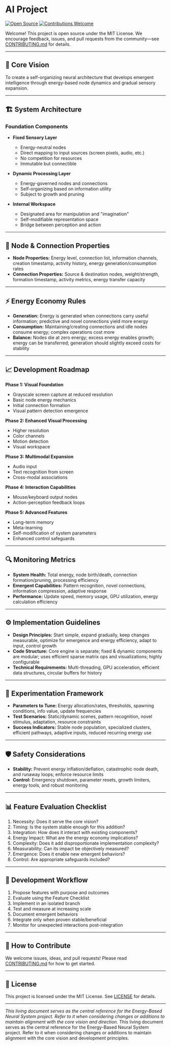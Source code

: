 # AI Project

[![Open Source](https://badges.frapsoft.com/os/v1/open-source.svg?v=103)](LICENSE)
[![Contributions Welcome](https://img.shields.io/badge/contributions-welcome-brightgreen.svg)](CONTRIBUTING.md)

Welcome! This project is open source under the MIT License. We encourage feedback, issues, and pull requests from the community—see [CONTRIBUTING.md](CONTRIBUTING.md) for details.

---

## 🎯 Core Vision

To create a self-organizing neural architecture that develops emergent intelligence through energy-based node dynamics and gradual sensory expansion.

---

## 🏗️ System Architecture

### Foundation Components

- **Fixed Sensory Layer**
  - Energy-neutral nodes
  - Direct mapping to input sources (screen pixels, audio, etc.)
  - No competition for resources
  - Immutable but connectible

- **Dynamic Processing Layer**
  - Energy-governed nodes and connections
  - Self-organizing based on information utility
  - Subject to growth and pruning

- **Internal Workspace**
  - Designated area for manipulation and "imagination"
  - Self-modifiable representation space
  - Bridge between perception and action

---

## 🧬 Node & Connection Properties

- **Node Properties:** Energy level, connection list, information channels, creation timestamp, activity history, energy generation/consumption rates
- **Connection Properties:** Source & destination nodes, weight/strength, formation timestamp, activity metrics, energy transfer capacity

---

## ⚡ Energy Economy Rules

- **Generation:** Energy is generated when connections carry useful information; predictive and novel connections yield more energy
- **Consumption:** Maintaining/creating connections and idle nodes consume energy; complex operations cost more
- **Balance:** Nodes die at zero energy; excess energy enables growth; energy can be transferred; generation should slightly exceed costs for stability

---

## 📈 Development Roadmap

**Phase 1: Visual Foundation**
- Grayscale screen capture at reduced resolution
- Basic node energy mechanics
- Initial connection formation
- Visual pattern detection emergence

**Phase 2: Enhanced Visual Processing**
- Higher resolution
- Color channels
- Motion detection
- Visual workspace

**Phase 3: Multimodal Expansion**
- Audio input
- Text recognition from screen
- Cross-modal associations

**Phase 4: Interaction Capabilities**
- Mouse/keyboard output nodes
- Action-perception feedback loops

**Phase 5: Advanced Features**
- Long-term memory
- Meta-learning
- Self-modification of system parameters
- Enhanced control safeguards

---

## 🔍 Monitoring Metrics

- **System Health:** Total energy, node birth/death, connection formation/pruning, processing efficiency
- **Emergent Capabilities:** Pattern recognition, novel connections, information compression, adaptive response
- **Performance:** Update speed, memory usage, GPU utilization, energy calculation efficiency

---

## ⚙️ Implementation Guidelines

- **Design Principles:** Start simple, expand gradually, keep changes measurable, optimize for emergence and energy efficiency, adapt to input, control growth
- **Code Structure:** Core engine is separate; fixed & dynamic components are modular; uses efficient sparse matrix ops and visualizations; highly configurable
- **Technical Requirements:** Multi-threading, GPU acceleration, efficient data structures, circular buffers for history

---

## 🧪 Experimentation Framework

- **Parameters to Tune:** Energy allocation/rates, thresholds, spawning conditions, info value, update frequencies
- **Test Scenarios:** Static/dynamic scenes, pattern recognition, novel stimulus, adaptation, resource constraints
- **Success Indicators:** Stable node population, specialized clusters, efficient pathways, adaptive inputs, reduced recurring energy use

---

## 🛡️ Safety Considerations

- **Stability:** Prevent energy inflation/deflation, catastrophic node death, and runaway loops; enforce resource limits
- **Control:** Emergency shutdown, parameter resets, growth limiters, energy tools, and robust monitoring

---

## 📊 Feature Evaluation Checklist

1. Necessity: Does it serve the core vision?
2. Timing: Is the system stable enough for this addition?
3. Integration: How does it interact with existing components?
4. Energy Impact: What are the energy economy implications?
5. Complexity: Does it add disproportionate implementation complexity?
6. Measurability: Can its impact be objectively measured?
7. Emergence: Does it enable new emergent behaviors?
8. Control: Are appropriate safeguards included?

---

## 🔄 Development Workflow

1. Propose features with purpose and outcomes
2. Evaluate using the Feature Checklist
3. Implement in an isolated branch
4. Test and measure at increasing scale
5. Document emergent behaviors
6. Integrate only when proven stable/beneficial
7. Monitor for unexpected interactions post-integration

---

## 🤝 How to Contribute

We welcome issues, ideas, and pull requests! Please read [CONTRIBUTING.md](CONTRIBUTING.md) for how to get started.

---

## 📜 License

This project is licensed under the MIT License. See [LICENSE](LICENSE) for details.

---

_This living document serves as the central reference for the Energy-Based Neural System project. Refer to it when considering changes or additions to maintain alignment with the core vision and direction._
This living document serves as the central reference for the Energy-Based Neural System project. Refer to it when considering changes or additions to maintain alignment with the core vision and development principles.
